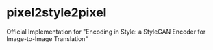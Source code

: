 # pixel2style2pixel
Official Implementation for "Encoding in Style: a StyleGAN Encoder for Image-to-Image Translation"
